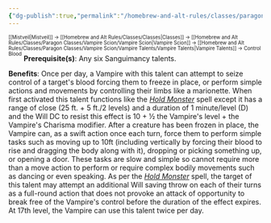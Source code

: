 ```yaml
---
{"dg-publish":true,"permalink":"/homebrew-and-alt-rules/classes/paragon-classes/vampire-scion/vampire-talents/sanguimancy-talents/control-blood/"}
---
```


<sup><sup>[[Mistveil\|Mistveil]] → [[Homebrew and Alt Rules/Classes/Classes\|Classes]] → [[Homebrew and Alt Rules/Classes/Paragon Classes/Vampire Scion/Vampire Scion\|Vampire Scion]] → [[Homebrew and Alt Rules/Classes/Paragon Classes/Vampire Scion/Vampire Talents/Vampire Talents\|Vampire Talents]] → Control Blood</sup></sup>
**Prerequisite(s)**: Any six Sanguimancy talents.

**Benefits**: Once per day, a Vampire with this talent can attempt to seize control of a target's blood forcing them to freeze in place, or perform simple actions and movements by controlling their limbs like a marionette. When first activated this talent functions like the *[Hold Monster](https://www.d20pfsrd.com/magic/all-spells/h/hold-monster/)* spell except it has a range of close (25 ft. + 5 ft./2 levels) and a duration of 1 minute/level (D) and the Will DC to resist this effect is 10 + ½ the Vampire's level + the Vampire's Charisma modifier. After a creature has been frozen in place, the Vampire can, as a swift action once each turn, force them to perform simple tasks such as moving up to 10ft (including vertically by forcing their blood to rise and dragging the body along with it), dropping or picking something up, or opening a door. These tasks are slow and simple so cannot require more than a move action to perform or require complex bodily movements such as dancing or even speaking. As per the *[Hold Monster](https://www.d20pfsrd.com/magic/all-spells/h/hold-monster/)* spell, the target of this talent may attempt an additional Will saving throw on each of their turns as a full-round action that does not provoke an attack of opportunity to break free of the Vampire's control before the duration of the effect expires. At 17th level, the Vampire can use this talent twice per day. 
